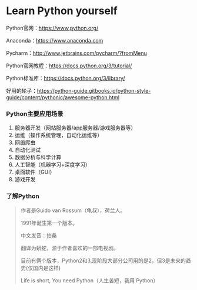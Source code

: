 # Learn Python yourself

Python官网：https://www.python.org/

Anaconda：https://www.anaconda.com

Pycharm：http://www.jetbrains.com/pycharm/?fromMenu

Python官网教程：https://docs.python.org/3/tutorial/

Python标准库：https://docs.python.org/3/library/

好用的轮子：https://python-guide.gitbooks.io/python-style-guide/content/pythonic/awesome-python.html



### Python主要应用场景

1. 服务器开发（网站服务器/app服务器/游戏服务器等）
2. 运维（操作系统管理，自动化运维等）
3. 网络爬虫
4. 自动化测试
5. 数据分析与科学计算
6. 人工智能（机器学习+深度学习）
7. 桌面软件（GUI）
8. 游戏开发



### 了解Python

> 作者是Guido van Rossum（龟叔），荷兰人。
>
> 1991年诞生第一个版本。
>
> 中文发音：拍桑
>
> 翻译为蟒蛇，源于作者喜欢的一部电视剧。
>
> 目前有俩个版本，Python2和3,现阶段大部分公司用的是2，但3是未来的趋势(仅国内是这样)
>
> Life is short, You need Python（人生苦短，我用 Python）

